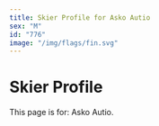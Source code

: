 ```yaml
---
title: Skier Profile for Asko Autio
sex: "M"
id: "776"
image: "/img/flags/fin.svg" 
---
```


# Skier Profile

This page is for: Asko Autio.
    